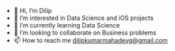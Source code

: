 - 👋 Hi, I’m Dilip
- 👀 I’m interested in Data Science and iOS projects
- 🌱 I’m currently learning Data Science
- 💞️ I’m looking to collaborate on Business problems
- 📫 How to reach me dilipkumarmahadevg@gmail.com

<!---
dilipkm007/dilipkm007 is a ✨ special ✨ repository because its `README.md` (this file) appears on your GitHub profile.
You can click the Preview link to take a look at your changes.
--->

